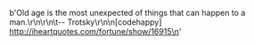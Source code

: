 b'Old age is the most unexpected of things that can happen to a man.\r\n\r\n\t-- Trotsky\r\n\n[codehappy] http://iheartquotes.com/fortune/show/16915\n'